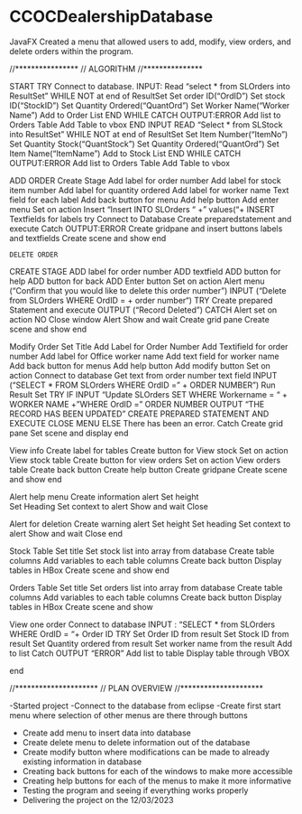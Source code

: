 # CCOCDealershipDatabase
JavaFX
Created a menu that allowed users to add, modify, view orders, and delete orders within the program. 

//****************
// ALGORITHM
//***************


START
TRY 
Connect to database.
INPUT: Read “select * from SLOrders into ResultSet”
WHILE NOT at end of ResultSet
	Set order ID(“OrdID”)
	Set stock ID(“StockID”)
	Set Quantity Ordered(“QuantOrd”)
	Set Worker Name(“Worker Name”)
Add to Order List
END WHILE
CATCH 
	OUTPUT:ERROR
Add list to Orders Table 
Add Table to vbox
END
INPUT READ “Select * from SLStock into ResultSet”
WHILE NOT at end of ResultSet
	Set Item Number(“ItemNo”)
	Set Quantity Stock(“QuantStock”)
	Set Quantity Ordered(“QuantOrd”)
	Set Item Name(“ItemName”)
Add to Stock List 
END WHILE
CATCH 
	OUTPUT:ERROR
Add list to Orders Table 
Add Table to vbox

ADD ORDER
Create Stage
Add label for order number
Add label for stock item number
Add label for quantity ordered
Add label for worker name
Text field for each label
Add back button for menu
Add help button
Add enter menu
	Set on action 
	Insert “Insert INTO SLOrders “ +” values(“+
	INSERT Textfields for labels
try
Connect to Database 
Create preparedstatement and execute
Catch 
	OUTPUT:ERROR
Create gridpane and insert buttons labels and textfields 
Create scene and show
end

	DELETE ORDER
CREATE STAGE 
ADD label for order number
ADD textfield
ADD button for help
ADD button for back
ADD Enter button
	Set on action 
	Alert menu (“Confirm that you would like to delete this order number”)
INPUT (“Delete from SLOrders WHERE OrdID = + order number“)
TRY 
	Create prepared Statement and execute 
OUTPUT (“Record Deleted”)
CATCH 
	Alert set on action NO
		Close window
Alert Show and wait
Create grid pane 
Create scene and show
end

Modify Order 
Set Title
Add Label for Order Number
Add Textifield for order number
Add label for Office worker name
Add text field for worker name
Add back button for menus
Add help button 
Add modify button
	Set on action 
		Connect to database 
		Get text from order number text field
	INPUT (“SELECT * FROM SLOrders WHERE OrdID =” + ORDER NUMBER”)
Run Result Set
TRY
IF
	INPUT “Update SLOrders SET WHERE Workername = “ + WORKER NAME +”WHERE OrdID =” ORDER NUMBER
OUTPUT “THE RECORD HAS BEEN UPDATED”
CREATE PREPARED STATEMENT AND EXECUTE
CLOSE MENU
ELSE 
	There has been an error.
Catch 
Create grid pane 
Set scene and display
end

View info 
	Create label for tables
Create button for View stock
	Set on action 
		View stock table
Create button for view orders 
	Set on action 
		View orders table
Create back button 
Create help button
Create gridpane 
Create scene and show
end

Alert help menu
	Create information alert 
	Set height	
	Set Heading
	Set context to alert
Show and wait
Close

Alert for deletion
	Create warning alert
	Set height
	Set heading 
	Set context to alert
Show and wait 
Close
end

Stock Table
	Set title 
Set stock list into array from database
Create table columns 
Add variables to each table columns 
	Create back button
Display tables in HBox
Create scene and show
end


Orders Table
	Set title 
Set orders list into array from database
Create table columns 
Add variables to each table columns 
	Create back button
Display tables in HBox
Create scene and show

View one order
Connect to database 
INPUT : “SELECT * from SLOrders WHERE OrdID = “+ Order ID
TRY 
	Set Order ID from result 
	Set Stock ID from result 
	Set Quantity ordered from result
	Set worker name from the result 
Add to list 
Catch 
OUTPUT “ERROR”
Add list to table
Display table through VBOX

end

//*********************
// PLAN OVERVIEW 
//*********************


-Started project 
-Connect to the database from eclipse
-Create first start menu where selection of other menus are there through buttons 
- Create add menu to insert data into database
- Create delete menu to delete information out of the database
- Create modify button where modifications can be made to already existing information in database
- Creating back buttons for each of the windows to make more accessible
- Creating help buttons for each of the menus to make it more informative
- Testing the program and seeing if everything works properly
- Delivering the project on the 12/03/2023





